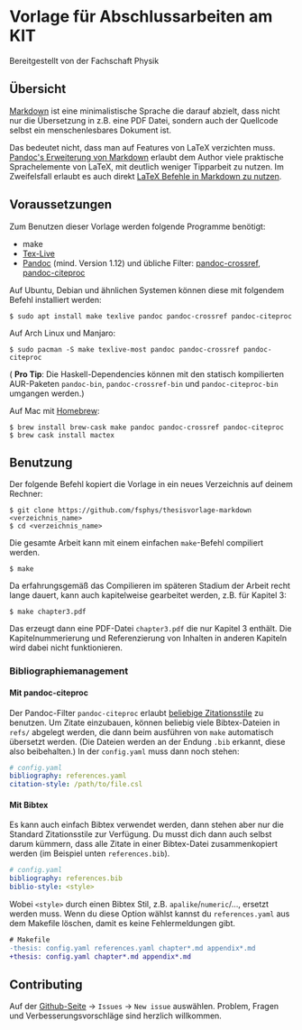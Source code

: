 # Vorlage für Abschlussarbeiten am KIT
Bereitgestellt von der Fachschaft Physik

## Übersicht
[Markdown](https://daringfireball.net/projects/markdown/)
ist eine minimalistische Sprache die darauf abzielt,
dass nicht nur die Übersetzung in z.B. eine PDF Datei,
sondern auch der Quellcode selbst ein menschenlesbares Dokument ist.

Das bedeutet nicht, dass man auf Features von LaTeX verzichten muss.
[Pandoc's Erweiterung von Markdown](https://pandoc.org/MANUAL.html)
erlaubt dem Author viele praktische Sprachelemente von LaTeX,
mit deutlich weniger Tipparbeit zu nutzen.
Im Zweifelsfall erlaubt es auch direkt
[LaTeX Befehle in Markdown zu nutzen](https://pandoc.org/MANUAL.html#extension-raw_tex).

## Voraussetzungen
Zum Benutzen dieser Vorlage werden folgende Programme benötigt:

* make
* [Tex-Live](https://tug.org/texlive/)
* [Pandoc](https://pandoc.org) (mind. Version 1.12)
  und übliche Filter:
  [pandoc-crossref](https://github.com/lierdakil/pandoc-crossref),
  [pandoc-citeproc](https://github.com/jgm/pandoc-citeproc)

Auf Ubuntu, Debian und ähnlichen Systemen
können diese mit folgendem Befehl installiert werden:

    $ sudo apt install make texlive pandoc pandoc-crossref pandoc-citeproc

Auf Arch Linux und Manjaro:

    $ sudo pacman -S make texlive-most pandoc pandoc-crossref pandoc-citeproc

( **Pro Tip**: Die Haskell-Dependencies können mit den statisch kompilierten AUR-Paketen
`pandoc-bin`, `pandoc-crossref-bin` und `pandoc-citeproc-bin` umgangen werden.)

Auf Mac mit [Homebrew](https://brew.sh):

    $ brew install brew-cask make pandoc pandoc-crossref pandoc-citeproc
    $ brew cask install mactex

## Benutzung
Der folgende Befehl kopiert die Vorlage in ein neues Verzeichnis auf deinem Rechner:

    $ git clone https://github.com/fsphys/thesisvorlage-markdown <verzeichnis_name>
    $ cd <verzeichnis_name>

Die gesamte Arbeit kann mit einem einfachen `make`-Befehl compiliert werden.

    $ make

Da erfahrungsgemäß das Compilieren im späteren Stadium der Arbeit recht lange dauert,
kann auch kapitelweise gearbeitet werden, z.B. für Kapitel 3:

    $ make chapter3.pdf

Das erzeugt dann eine PDF-Datei `chapter3.pdf` die nur Kapitel 3 enthält.
Die Kapitelnummerierung und Referenzierung von Inhalten in anderen Kapiteln
wird dabei nicht funktionieren.

### Bibliographiemanagement

#### Mit pandoc-citeproc
Der Pandoc-Filter `pandoc-citeproc` erlaubt
[beliebige Zitationsstile](https://github.com/citation-style-language/styles)
zu benutzen.
Um Zitate einzubauen, können beliebig viele Bibtex-Dateien in `refs/` abgelegt werden,
die dann beim ausführen von `make` automatisch übersetzt werden.
(Die Dateien werden an der Endung `.bib` erkannt, diese also beibehalten.)
In der `config.yaml` muss dann noch stehen:
```yaml
# config.yaml
bibliography: references.yaml
citation-style: /path/to/file.csl
```

#### Mit Bibtex
Es kann auch einfach Bibtex verwendet werden,
dann stehen aber nur die Standard Zitationsstile zur Verfügung.
Du musst dich dann auch selbst darum kümmern,
dass alle Zitate in einer Bibtex-Datei zusammenkopiert werden
(im Beispiel unten `references.bib`).
```yaml
# config.yaml
bibliography: references.bib
biblio-style: <style>
```
Wobei `<style>` durch einen Bibtex Stil, z.B. `apalike`/`numeric`/…, ersetzt werden muss.
Wenn du diese Option wählst kannst du `references.yaml` aus dem Makefile löschen,
damit es keine Fehlermeldungen gibt.
```diff
# Makefile
-thesis: config.yaml references.yaml chapter*.md appendix*.md
+thesis: config.yaml chapter*.md appendix*.md
```

## Contributing
Auf der [Github-Seite](https://github.com/fsphys/thesisvorlage-markdown) -> `Issues` -> `New issue` auswählen.
Problem, Fragen und Verbesserungsvorschläge sind herzlich willkommen.
